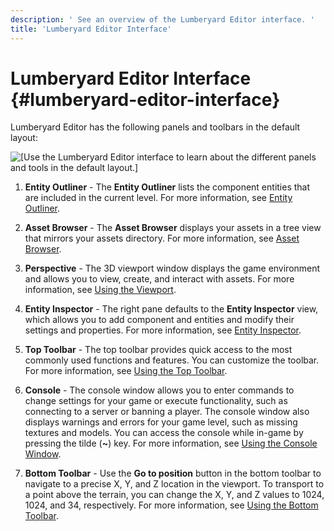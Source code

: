 ```yaml
---
description: ' See an overview of the Lumberyard Editor interface. '
title: 'Lumberyard Editor Interface'
---
```

# Lumberyard Editor Interface {#lumberyard-editor-interface}

Lumberyard Editor has the following panels and toolbars in the default layout:

![\[Use the Lumberyard Editor interface to learn about the different panels and tools in the default layout.\]](/images/userguide/lumberyard-editor-overall.png)

1. **Entity Outliner** - The **Entity Outliner** lists the component entities that are included in the current level\. For more information, see [Entity Outliner](/docs/userguide/components/entity-outliner.md)\.

1. **Asset Browser** - The **Asset Browser** displays your assets in a tree view that mirrors your assets directory\. For more information, see [Asset Browser](/docs/userguide/asset-browser-intro.md)\.

1. **Perspective** - The 3D viewport window displays the game environment and allows you to view, create, and interact with assets\. For more information, see [Using the Viewport](/docs/userguide/editor/viewport.md)\.

1. **Entity Inspector** - The right pane defaults to the **Entity Inspector** view, which allows you to add component and entities and modify their settings and properties\. For more information, see [Entity Inspector](/docs/userguide/components/entity-inspector.md)\.

1. **Top Toolbar** - The top toolbar provides quick access to the most commonly used functions and features\. You can customize the toolbar\. For more information, see [Using the Top Toolbar](/docs/userguide/editor/toolbars.md)\.

1. **Console** - The console window allows you to enter commands to change settings for your game or execute functionality, such as connecting to a server or banning a player\. The console window also displays warnings and errors for your game level, such as missing textures and models\. You can access the console while in\-game by pressing the tilde \(**\~**\) key\. For more information, see [Using the Console Window](/docs/userguide/console-intro.md)\.

1. **Bottom Toolbar** - Use the **Go to position** button in the bottom toolbar to navigate to a precise X, Y, and Z location in the viewport\. To transport to a point above the terrain, you can change the X, Y, and Z values to 1024, 1024, and 34, respectively\. For more information, see [Using the Bottom Toolbar](/docs/userguide/editor/toolbar-bottom.md)\.